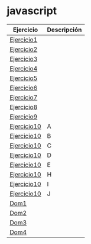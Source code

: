 # javascript
Ejercicio | Descripción
----------|------------
[Ejercicio1](ejercicio1.html) |
[Ejercicio2](ejercicio2.html) |
[Ejercicio3](ejercicio3.html) | 
[Ejercicio4](ejercicio4.html) | 
[Ejercicio5](1ejercicio5.html)| 
[Ejercicio6](ejercicio6.html) | 
[Ejercicio7](ejercicio9.html) |
[Ejercicio8](ejercicio1.html) | 
[Ejercicio9](ejercicio9.html) |
[Ejercicio10](ejercicio1.html) |A
[Ejercicio10](ejercicio9.html) |B
[Ejercicio10](ejercicio1.html) |C
[Ejercicio10](ejercicio9.html) |D
[Ejercicio10](ejercicio1.html) |E
[Ejercicio10](ejercicio1.html) |H
[Ejercicio10](ejercicio1.html) |I
[Ejercicio10](ejercicio1.html) |J
[Dom1](ejercicio1.html) |
[Dom2](ejercicio1.html) |
[Dom3](ejercicio1.html) |
[Dom4](ejercicio1.html) |
